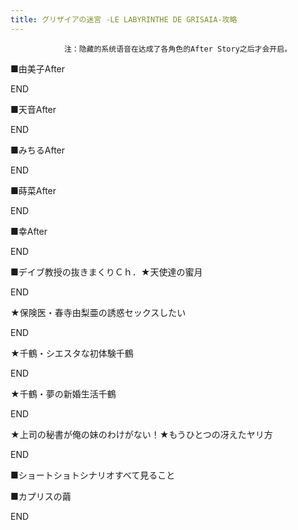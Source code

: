 ```yaml
---
title: グリザイアの迷宮 -LE LABYRINTHE DE GRISAIA-攻略
---
```


                注：隐藏的系统语音在达成了各角色的After Story之后才会开启。

■由美子After

END

■天音After

END

■みちるAfter

END

■蒔菜After

END

■幸After

END

■デイブ教授の抜きまくりＣｈ．★天使達の蜜月

END

★保険医・春寺由梨亜の誘惑セックスしたい

END

★千鶴・シエスタな初体験千鶴

END

★千鶴・夢の新婚生活千鶴

END

★上司の秘書が俺の妹のわけがない！★もうひとつの冴えたヤリ方

END

■ショートショトシナリオすべて見ること

■カプリスの繭

END
              
